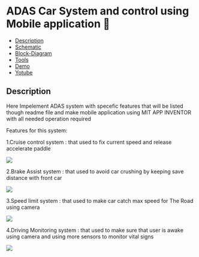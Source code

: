 # ADAS Car System and control using Mobile application 🚗
- [Description](#Description)
- [Schematic](#Schematic)
- [Block-Diagram](#Block-Diagram)
- [Tools](#Tools)
- [Demo](#Demo)
- [Yotube](#Yotube)




## Description
<p>Here Impelement ADAS system with specefic features that will be listed though readme file and make mobile application using MIT APP INVENTOR  with all needed operation required  </p>
<p>Features for this system:</p>
<p>1.Cruise control system : that used to fix current speed and release accelerate paddle </p>
<img src= "https://upload.wikimedia.org/wikipedia/commons/1/15/Cruise_Control.svg">
<p>2.Brake Assist system : that used to avoid car crushing by keeping save distance with front car </p>
<img src= "https://www.shutterstock.com/image-illustration/emergency-braking-assist-eba-sysyem-260nw-1238972668.jpg">
<p>3.Speed limit system : that used to make car catch max speed for The Road using  camera </p>
<img src= "https://encrypted-tbn0.gstatic.com/images?q=tbn:ANd9GcQ-WbAruUrfhxvG0ASTH2xr4xBFCWLZaoHrboSLsfnnsQ&s">
<p>4.Driving Monitoring system : that used to make sure that user is awake using camera  and using more sensors to monitor vital signs </p>
<img src= "https://www.valeo.com/wp-content/uploads/2022/01/driver-monitoring_05_v2-1_0x0_acf_cropped-scaled.jpg">

